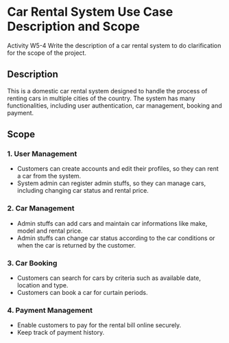 # Car Rental System Use Case Description and Scope
Activity W5-4
Write the description of a car rental system to do clarification for the scope of the project.

## Description
This is a domestic car rental system designed to handle the process of renting cars in multiple cities of the country. The system has many functionalities, including user authentication, car management, booking and payment.

## Scope
### 1. User Management
- Customers can create accounts and edit their profiles, so they can rent a car from the system.
- System admin can register admin stuffs, so they can manage cars, including changing car status and rental price.

### 2. Car Management
- Admin stuffs can add cars and maintain car informations like make, model and rental price.
- Admin stuffs can change car status according to the car conditions or when the car is returned by the customer.

### 3. Car Booking
- Customers can search for cars by criteria such as available date, location and type.
- Customers can book a car for curtain periods.

### 4. Payment Management
- Enable customers to pay for the rental bill online securely.
- Keep track of payment history.